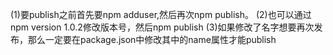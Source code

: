 (1)要publish之前首先要npm adduser,然后再次npm publish。
(2)也可以通过npm version 1.0.2修改版本号，然后npm publish
(3)如果修改了名字想要再次发布，那么一定要在package.json中修改其中的name属性才能publish